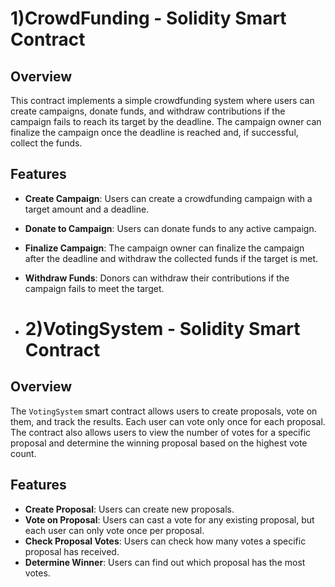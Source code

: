 # 1)CrowdFunding - Solidity Smart Contract

## Overview

This contract implements a simple crowdfunding system where users can create campaigns, donate funds, and withdraw contributions if the campaign fails to reach its target by the deadline. The campaign owner can finalize the campaign once the deadline is reached and, if successful, collect the funds.

## Features

- **Create Campaign**: Users can create a crowdfunding campaign with a target amount and a deadline.
- **Donate to Campaign**: Users can donate funds to any active campaign.
- **Finalize Campaign**: The campaign owner can finalize the campaign after the deadline and withdraw the collected funds if the target is met.
- **Withdraw Funds**: Donors can withdraw their contributions if the campaign fails to meet the target.

- # 2)VotingSystem - Solidity Smart Contract

## Overview

The `VotingSystem` smart contract allows users to create proposals, vote on them, and track the results. Each user can vote only once for each proposal. The contract also allows users to view the number of votes for a specific proposal and determine the winning proposal based on the highest vote count.

## Features

- **Create Proposal**: Users can create new proposals.
- **Vote on Proposal**: Users can cast a vote for any existing proposal, but each user can only vote once per proposal.
- **Check Proposal Votes**: Users can check how many votes a specific proposal has received.
- **Determine Winner**: Users can find out which proposal has the most votes.

